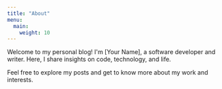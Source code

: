 ```yaml
---
title: "About"
menu:
  main:
    weight: 10
---
```


Welcome to my personal blog! I'm [Your Name], a software developer and writer. Here, I share insights on code, technology, and life.

Feel free to explore my posts and get to know more about my work and interests.
